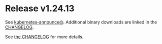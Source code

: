 # Release v1.24.13

See [kubernetes-announce@](https://groups.google.com/forum/#!forum/kubernetes-announce). Additional binary downloads are linked in the [CHANGELOG](https://github.com/kubernetes/kubernetes/blob/master/CHANGELOG/CHANGELOG-1.24.md).

See [the CHANGELOG](https://github.com/kubernetes/kubernetes/blob/master/CHANGELOG/CHANGELOG-1.24.md) for more details.



